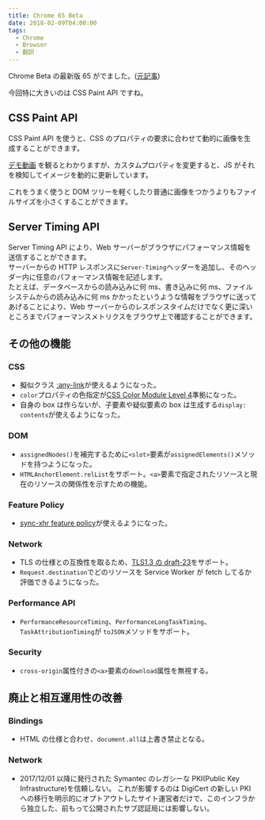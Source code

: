 ```yaml
---
title: Chrome 65 Beta
date: 2018-02-09T04:00:00
tags:
  - Chrome
  - Browser
  - 翻訳
---
```


Chrome Beta の最新版 65 がでました。([元記事](http://blog.chromium.org/2018/02/chrome-65-beta-css-paint-api-and.html))

今回特に大きいのは CSS Paint API ですね。

## CSS Paint API

CSS Paint API を使うと、CSS のプロパティの要求に合わせて動的に画像を生成することができます。

[デモ動画](https://storage.googleapis.com/webfundamentals-assets/paintapi/checkercast_vp8.webm)
を観るとわかりますが、カスタムプロパティを変更すると、JS がそれを検知してイメージを動的に更新しています。

これをうまく使うと DOM ツリーを軽くしたり普通に画像をつかうよりもファイルサイズを小さくすることができます。

## Server Timing API

Server Timing API により、Web サーバーがブラウザにパフォーマンス情報を送信することができます。<br>
サーバーからの HTTP レスポンスに`Server-Timing`ヘッダーを追加し、そのヘッダー内に任意のパフォーマンス情報を記述します。<br>
たとえば、データベースからの読み込みに何 ms、書き込みに何 ms、ファイルシステムからの読み込みに何 ms かかったというような情報をブラウザに送ってあげることにより、Web サーバーからのレスポンスタイムだけでなく更に深いところまでパフォーマンスメトリクスをブラウザ上で確認することができます。

## その他の機能

### CSS

- 擬似クラス [:any-link](https://developer.mozilla.org/en-US/docs/Web/CSS/:any-link)が使えるようになった。
- `color`プロパティの色指定が[CSS Color Module Level 4](https://drafts.csswg.org/css-color/)準拠になった。
- 自身の box は作らないが、子要素や疑似要素の box は生成する`display: contents`が使えるようになった。

### DOM

- `assignedNodes()`を補完するために`<slot>`要素が`assignedElements()`メソッドを持つようになった。
- `HTMLAnchorElement.relList`をサポート。`<a>`要素で指定されたリソースと現在のリソースの関係性を示すための機能。

### Feature Policy

- [sync-xhr feature policy](http://xhr.featurepolicy.rocks/)が使えるようになった。

### Network

- TLS の仕様との互換性を取るため、[TLS1.3 の draft-23](https://tools.ietf.org/html/draft-ietf-tls-tls13-23)をサポート。
- `Request.destination`でどのリソースを Service Worker が fetch してるか評価できるようになった。

### Performance API

- `PerformanceResourceTiming`、`PerformanceLongTaskTiming`、`TaskAttributionTiming`が `toJSON`メソッドをサポート。

### Security

- `cross-origin`属性付きの`<a>`要素の`download`属性を無視する。

## 廃止と相互運用性の改善

### Bindings

- HTML の仕様と合わせ、`document.all`は上書き禁止となる。

### Network

- 2017/12/01 以降に発行された Symantec のレガシーな PKI(Public Key Infrastructure)を信頼しない。
  これが影響するのは DigiCert の新しい PKI への移行を明示的にオプトアウトしたサイト運営者だけで、このインフラから独立した、前もって公開されたサブ認証局には影響しない。

